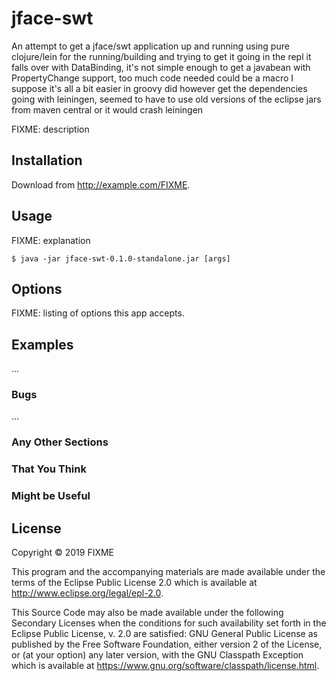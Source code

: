 # jface-swt

An attempt to get a jface/swt application up and running using pure clojure/lein for the running/building
and trying to get it going in the repl
it falls over with DataBinding, it's not simple enough to get a javabean with PropertyChange support, too much code needed
could be a macro I suppose
it's all a bit easier in groovy
did however get the dependencies going with leiningen, seemed to have to use old versions of the eclipse jars from maven central or it would crash leiningen


FIXME: description

## Installation

Download from http://example.com/FIXME.

## Usage

FIXME: explanation

    $ java -jar jface-swt-0.1.0-standalone.jar [args]

## Options

FIXME: listing of options this app accepts.

## Examples

...

### Bugs

...

### Any Other Sections
### That You Think
### Might be Useful

## License

Copyright © 2019 FIXME

This program and the accompanying materials are made available under the
terms of the Eclipse Public License 2.0 which is available at
http://www.eclipse.org/legal/epl-2.0.

This Source Code may also be made available under the following Secondary
Licenses when the conditions for such availability set forth in the Eclipse
Public License, v. 2.0 are satisfied: GNU General Public License as published by
the Free Software Foundation, either version 2 of the License, or (at your
option) any later version, with the GNU Classpath Exception which is available
at https://www.gnu.org/software/classpath/license.html.
